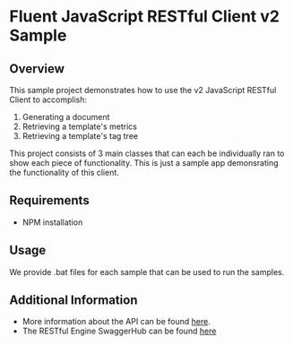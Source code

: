 # Fluent JavaScript RESTful Client v2 Sample

## Overview
This sample project demonstrates how to use the v2 JavaScript RESTful Client to accomplish:
1. Generating a document
2. Retrieving a template's metrics
3. Retrieving a template's tag tree

This project consists of 3 main classes that can each be individually ran to show each piece of functionality.
This is just a sample app demonsrating the functionality of this client. 

## Requirements
* NPM installation

## Usage
We provide .bat files for each sample that can be used to run the samples.

## Additional Information
* More information about the API can be found [here](https://www.npmjs.com/package/windwardrestapi).
* The RESTful Engine SwaggerHub can be found [here](https://app.swaggerhub.com/apis/Windward-Studios/fluent-rest_full_api/2.0)